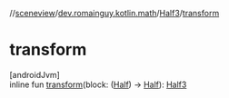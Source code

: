 //[sceneview](../../../index.md)/[dev.romainguy.kotlin.math](../index.md)/[Half3](index.md)/[transform](transform.md)

# transform

[androidJvm]\
inline fun [transform](transform.md)(block: ([Half](../-half/index.md)) -&gt; [Half](../-half/index.md)): [Half3](index.md)
